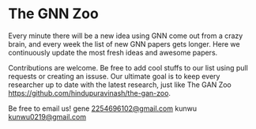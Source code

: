 # The GNN Zoo
Every minute there will be a new idea using GNN come out from a crazy brain, and every week the list of new GNN papers gets longer. Here we continuously update the most fresh ideas and awesome papers.

Contributions are welcome. Be free to add cool stuffs to our list using pull requests or creating an issuse. Our ultimate goal is to keep every researcher up to date with the latest research, just like The GAN Zoo https://github.com/hindupuravinash/the-gan-zoo.

Be free to email us!
gene 2254696102@gmail.com
kunwu kunwu0219@gmail.com
